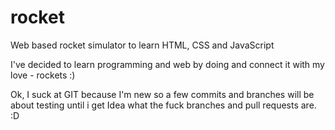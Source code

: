 # rocket
Web based rocket simulator to learn HTML, CSS and JavaScript

I've decided to learn programming and web by doing and connect it with my love - rockets :)

Ok, I suck at GIT because I'm new so a few commits and branches will be about testing until i get Idea what the fuck branches and pull requests are. :D